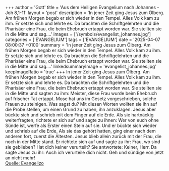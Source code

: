 +++
author = 'Gott'
title = 'Aus dem Heiligen Evangelium nach Johannes - Joh 8,1-11'
layout = 'post'
description = 'In jener Zeit ging Jesus zum Ölberg. Am frühen Morgen begab er sich wieder in den Tempel. Alles Volk kam zu ihm. Er setzte sich und lehrte es. Da brachten die Schriftgelehrten und die Pharisäer eine Frau, die beim Ehebruch ertappt worden war. Sie stellten sie in die Mitte und sag....'
images = ['/symbols/evangelist_johannes.jpg']
categories = ['EVANGELIUM']
tags = ['EVANGELIUM']
date = '2025-04-07 08:00:37 +0100'
summary = 'In jener Zeit ging Jesus zum Ölberg. Am frühen Morgen begab er sich wieder in den Tempel. Alles Volk kam zu ihm. Er setzte sich und lehrte es. Da brachten die Schriftgelehrten und die Pharisäer eine Frau, die beim Ehebruch ertappt worden war. Sie stellten sie in die Mitte und sag....'
linkedsummaryImage = 'evangelist_johannes.jpg'
keepImageRatio = 'true'
+++
In jener Zeit ging Jesus zum Ölberg.
Am frühen Morgen begab er sich wieder in den Tempel. Alles Volk kam zu ihm. Er setzte sich und lehrte es.
Da brachten die Schriftgelehrten und die Pharisäer eine Frau, die beim Ehebruch ertappt worden war. Sie stellten sie in die Mitte
und sagten zu ihm: Meister, diese Frau wurde beim Ehebruch auf frischer Tat ertappt.<!--more-->
Mose hat uns im Gesetz vorgeschrieben, solche Frauen zu steinigen. Was sagst du?
Mit diesen Worten wollten sie ihn auf die Probe stellen, um einen Grund zu haben, ihn anzuklagen. Jesus aber bückte sich und schrieb mit dem Finger auf die Erde.
Als sie hartnäckig weiterfragten, richtete er sich auf und sagte zu ihnen: Wer von euch ohne Sünde ist, werfe als Erster einen Stein auf sie.
Und er bückte sich wieder und schrieb auf die Erde.
Als sie das gehört hatten, ging einer nach dem anderen fort, zuerst die Ältesten. Jesus blieb allein zurück mit der Frau, die noch in der Mitte stand.
Er richtete sich auf und sagte zu ihr: Frau, wo sind sie geblieben? Hat dich keiner verurteilt?
Sie antwortete: Keiner, Herr. Da sagte Jesus zu ihr: Auch ich verurteile dich nicht. Geh und sündige von jetzt an nicht mehr!<br> [Quelle: Evangelizo](https://evangeliumtagfuertag.org/DE/gospel)